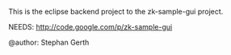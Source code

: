 This is the eclipse backend project to the zk-sample-gui project.


NEEDS: http://code.google.com/p/zk-sample-gui

@author: Stephan Gerth
